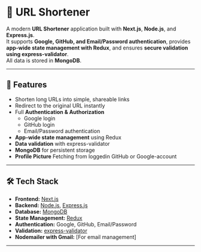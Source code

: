 # 🔗 URL Shortener

A modern **URL Shortener** application built with **Next.js**, **Node.js**, and **Express.js**.  
It supports **Google, GitHub, and Email/Password authentication**, provides **app-wide state management with Redux**, and ensures **secure validation using express-validator**.  
All data is stored in **MongoDB**.

---

## 🚀 Features
- Shorten long URLs into simple, shareable links
- Redirect to the original URL instantly
- Full **Authentication & Authorization**
  - Google login
  - GitHub login
  - Email/Password authentication
- **App-wide state management** using Redux
- **Data validation** with express-validator
- **MongoDB** for persistent storage
- **Profile Picture** Fetching from loggedin GitHub or Google-account

---

## 🛠 Tech Stack
- **Frontend:** [Next.js](https://nextjs.org/)  
- **Backend:** [Node.js](https://nodejs.org/), [Express.js](https://expressjs.com/)  
- **Database:** [MongoDB](https://www.mongodb.com/)  
- **State Management:** [Redux](https://redux.js.org/)  
- **Authentication:** Google, GitHub, Email/Password  
- **Validation:** [express-validator](https://express-validator.github.io/)  
- **Nodemailer with Gmail:** [For email management]  

---


